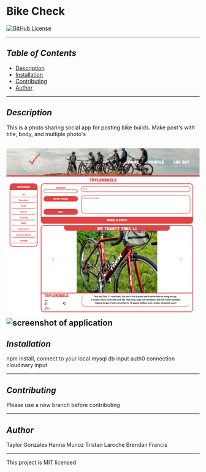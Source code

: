 # Bike Check
[![GitHub License](https://img.shields.io/badge/License-MIT-blue)](https://opensource.org/licenses/MIT)

---------------

## *Table of Contents*
- [Description](#description)
- [Installation](#installation)
- [Contributing](#contributing)
- [Author](#author)

---------------

## *Description*
This is a photo sharing social app for posting bike builds. Make post's with title, body, and multiple photo's


![screenshot of application](./client/public/images/screencap_1.png)
![screenshot of application](./client/public/images/screencap_2.png)
---------------

## *Installation*
npm install,
connect to your local mysql db
input auth0 connection
cloudinary input

---------------

## *Contributing*
Please use a new branch before contributing

---------------

## *Author*
Taylor Gonzales
Hanna Munoz
Tristan Laroche
Brendan Francis

---------------

This project is MIT licensed